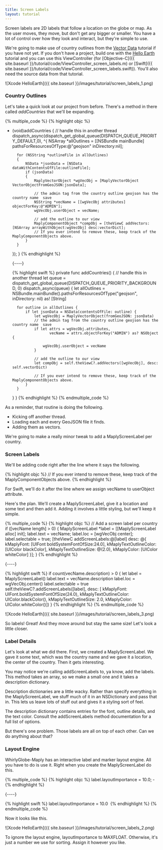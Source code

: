 ```yaml
---
title: Screen Labels
layout: tutorial
---
```


Screen labels are 2D labels that follow a location on the globe or map.  As the user moves, they move, but don't get any bigger or smaller.  You have a lot of control over how they look and interact, but they're simple to use.

We're going to make use of country outlines from the [Vector Data](adding_vector_data.html) tutorial if you have not yet.  If you don't have a project, build one with the [Hello Earth](hello_earth.html) tutorial and you can use this ViewController (for [Objective-C]({{ site.baseurl }}/tutorial/code/ViewController_screen_labels.m) or [Swift]({{ site.baseurl }}/tutorial/code/ViewController_screen_labels.swift)).  You'll also need the source data from that tutorial.

![Xcode HelloEarth]({{ site.baseurl }}/images/tutorial/screen_labels_1.png)

### Country Outlines

Let's take a quick look at our project from before.  There's a method in there called _addCountries_ that we'll be expanding.

{% multiple_code %}
  {% highlight objc %}
- (void)addCountries
{
    // handle this in another thread
    dispatch_async(dispatch_get_global_queue(DISPATCH_QUEUE_PRIORITY_DEFAULT,0),
    ^{
        NSArray *allOutlines = [[NSBundle mainBundle] pathsForResourcesOfType:@"geojson" inDirectory:nil];

        for (NSString *outlineFile in allOutlines)
        {
            NSData *jsonData = [NSData dataWithContentsOfFile:outlineFile];
            if (jsonData)
            {
                MaplyVectorObject *wgVecObj = [MaplyVectorObject VectorObjectFromGeoJSON:jsonData];

                // the admin tag from the country outline geojson has the country name ­ save
                NSString *vecName = [[wgVecObj attributes] objectForKey:@"ADMIN"];
                wgVecObj.userObject = vecName;

                // add the outline to our view
                MaplyComponentObject *compObj = [theViewC addVectors:[NSArray arrayWithObject:wgVecObj] desc:vectorDict];
                // If you ever intend to remove these, keep track of the MaplyComponentObjects above.
            }
        }
    });
}
  {% endhighlight %}

  {----}

  {% highlight swift %}
private func addCountries() {
    // handle this in another thread
    let queue = dispatch_get_global_queue(DISPATCH_QUEUE_PRIORITY_BACKGROUND, 0)
    dispatch_async(queue) {
        let allOutlines = NSBundle.mainBundle().pathsForResourcesOfType("geojson", inDirectory: nil) as! [String]

        for outline in allOutlines {
            if let jsonData = NSData(contentsOfFile: outline) {
                let wgVecObj = MaplyVectorObject(fromGeoJSON: jsonData)
                // the admin tag from the country outline geojson has the country name ­ save
                if let attrs = wgVecObj.attributes,
                       vecName = attrs.objectForKey("ADMIN") as? NSObject {

                    wgVecObj.userObject = vecName
                }

                // add the outline to our view
                let compObj = self.theViewC?.addVectors([wgVecObj], desc: self.vectorDict)

                // If you ever intend to remove these, keep track of the MaplyComponentObjects above.
            }
        }
    }
}
  {% endhighlight %}
{% endmultiple_code %}


As a reminder, that routine is doing the following.

- Kicking off another thread.
- Loading each and every GeoJSON file it finds.
- Adding them as vectors.

We're going to make a really minor tweak to add a MaplyScreenLabel per country.

### Screen Labels

We'll be adding code right after the line where it says the following.

{% highlight objc %}
­// If you ever intend to remove these, keep track of the MaplyComponentObjects above.
{% endhighlight %}

For Swift, we'll do it after the line where we assign vecName to userObject attribute.

Here's the plan.  We'll create a MaplyScreenLabel, give it a location and some text and then add it.  Adding it involves a little styling, but we'll keep it simple.


{% multiple_code %}
  {% highlight objc %}
// Add a screen label per country
if ([vecName length] > 0)
{
    MaplyScreenLabel *label = [[MaplyScreenLabel alloc] init];
    label.text = vecName;
    label.loc = [wgVecObj center];
    label.selectable = true;
    [theViewC addScreenLabels:@[label] desc:
        @{
            kMaplyFont: [UIFont boldSystemFontOfSize:24.0],
            kMaplyTextOutlineColor: [UIColor blackColor],
            kMaplyTextOutlineSize: @(2.0),
            kMaplyColor: [UIColor whiteColor]
        }];
}
  {% endhighlight %}

  {----}

  {% highlight swift %}
if count(vecName.description) > 0 {
    let label = MaplyScreenLabel()
    label.text = vecName.description
    label.loc = wgVecObj.center()
    label.selectable = true
    self.theViewC?.addScreenLabels([label],
        desc: [
            kMaplyFont: UIFont.boldSystemFontOfSize(24.0),
            kMaplyTextOutlineColor: UIColor.blackColor(),
            kMaplyTextOutlineSize: 2.0,
            kMaplyColor: UIColor.whiteColor()])
}
  {% endhighlight %}
{% endmultiple_code %}


![Xcode HelloEarth]({{ site.baseurl }}/images/tutorial/screen_labels_3.png)

So labels!  Great!  And they move around but stay the same size!  Let's look a little closer.

### Label Details

Let's look at what we did there.  First, we created a MaplyScreenLabel.  We gave it some text, which was the country name and we gave it a location, the center of the country.  Then it gets interesting.

You may notice we're calling addScreenLabels to, ya know, add the labels.  This method takes an array, so we make a small one and it takes a description dictionary.

Description dictionaries are a little wacky.  Rather than specify everything in the MaplyScreenLabel, we stuff much of it in an NSDictionary and pass that in.  This lets us leave lots of stuff out and gives it a styling sort of feel.

The description dictionary contains entries for the font, outline details, and the text color.  Consult the addScreenLabels method documentation for a full list of options.

But there's one problem.  Those labels are all on top of each other.  Can we do anything about that?

### Layout Engine

WhirlyGlobe-Maply has an interactive label and marker layout engine.  All you have to do is use it.  Right when you create the MaplyScreenLabel do this.

{% multiple_code %}
  {% highlight objc %}
label.layoutImportance = 10.0;
­  {% endhighlight %}

  {----}

  {% highlight swift %}
label.layoutImportance = 10.0
­  {% endhighlight %}
{% endmultiple_code %}


Now it looks like this.

![Xcode HelloEarth]({{ site.baseurl }}/images/tutorial/screen_labels_2.png)

To ignore the layout engine, layoutImportance to MAXFLOAT.  Otherwise, it's just a number we use for sorting.  Assign it however you like.

